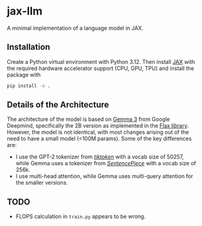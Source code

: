 # jax-llm

A minimal implementation of a language model in JAX.

## Installation

Create a Python virtual environment with Python 3.12. Then install [JAX](https://github.com/jax-ml/jax?tab=readme-ov-file#installation) with the required hardware accelerator support (CPU, GPU, TPU) and install the package with

```bash
pip install -e .
```

## Details of the Architecture

The architecture of the model is based on [Gemma 3](https://developers.googleblog.com/en/gemma-explained-overview-gemma-model-family-architectures/) from Google Deepmind, specifically the 2B version as implemented in the [Flax library](https://github.com/google/flax/tree/main/examples/gemma).
However, the model is not identical, with most changes arising out of the need to have a small model (<100M params). Some of the key differences are:

- I use the GPT-2 tokenizer from [_tiktoken_](https://github.com/openai/tiktoken) with a vocab size of 50257, while Gemma uses a tokenizer from [_SentencePiece_](https://github.com/google/sentencepiece) with a vocab size of 256k.
- I use multi-head attention, while Gemma uses multi-query attention for the smaller versions.

## TODO

- FLOPS calculation in `train.py` appears to be wrong.
